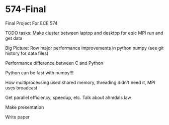 # 574-Final
Final Project For ECE 574


TODO tasks:
Make cluster between laptop and desktop for epic MPI run and get data


Big Picture:
Row major performance improvements in python numpy (see git history for data files)

Performance difference between C and Python

Python can be fast with numpy!!!

How multiprocessing used shared memory, threading didn't need it, MPI uses broadcast

Get parallel efficiency, speedup, etc. Talk about ahmdals law

Make presentation

Write paper